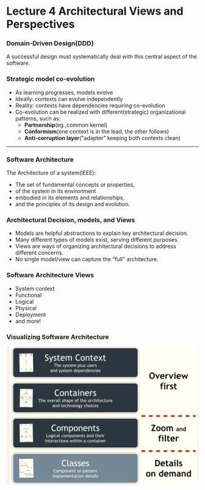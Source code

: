 # Lecture 4 Architectural Views and Perspectives
### Domain-Driven Design(DDD)
A successful design must systematically deal with this central aspect of the software.
### Strategic model co-evolution
- As learning progresses, models evolve
- Ideally: contexts can evolve independently
- Reality: contexts have dependencies requiring co-evolution
- Co-evolution can be realized with different(strategic) organizational patterns, such as:
  - **Partnership**(eg.,common kernel)
  - **Conformism**(one context is in the lead, the other follows)
  - **Anti-corruption layer**("adapter" keeping both contexts clean)

---
### Software Architecture
The Architecture of a system(IEEE):
  - The set of fundamental concepts or properties,
  - of the system in its environment
  - embodied in its elements and relationships,
  - and the principles of its design and evolution.
### Architectural Decision, models, and Views
* Models are helpful abstractions to explain key architectural decision.
* Many different types of models exist, serving different purposes.
* Views are ways of organizing architectural decisions to address different concerns.
* No single model/view can capture the "full" architecture.
### Software Architecture Views
* System context
* Functional
* Logical 
* Physical
* Deployment
* and more!

### Visualizing Software Architecture
![image info](./Pictures/visualize_SA.png)
